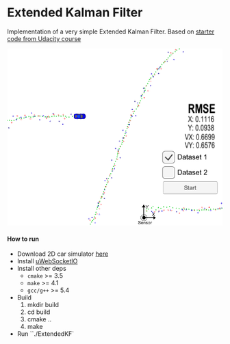 # Extended Kalman Filter


Implementation of a very simple Extended Kalman Filter.
Based on [starter code from Udacity course](https://github.com/udacity/CarND-Extended-Kalman-Filter-Project)

![](img/work.png)



#### How to run

* Download 2D car simulator [here](https://github.com/udacity/self-driving-car-sim/releases)
* Install [uWebSocketIO](https://github.com/uWebSockets/uWebSockets)
* Install other deps
    * `cmake` >= 3.5
    * `make` >= 4.1
    * `gcc/g++` >= 5.4
* Build
    1. mkdir build
    2. cd build
    3. cmake ..
    4. make
* Run ``./ExtendedKF`
